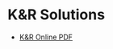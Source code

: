# K&R Solutions

- [K&R Online PDF](https://kremlin.cc/k&r.pdf)

<p hidden>https://clc-wiki.net/wiki/K%26R2_solutions</p>